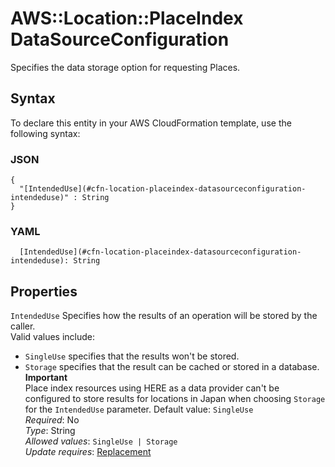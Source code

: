 # AWS::Location::PlaceIndex DataSourceConfiguration<a name="aws-properties-location-placeindex-datasourceconfiguration"></a>

Specifies the data storage option for requesting Places\.

## Syntax<a name="aws-properties-location-placeindex-datasourceconfiguration-syntax"></a>

To declare this entity in your AWS CloudFormation template, use the following syntax:

### JSON<a name="aws-properties-location-placeindex-datasourceconfiguration-syntax.json"></a>

```
{
  "[IntendedUse](#cfn-location-placeindex-datasourceconfiguration-intendeduse)" : String
}
```

### YAML<a name="aws-properties-location-placeindex-datasourceconfiguration-syntax.yaml"></a>

```
  [IntendedUse](#cfn-location-placeindex-datasourceconfiguration-intendeduse): String
```

## Properties<a name="aws-properties-location-placeindex-datasourceconfiguration-properties"></a>

`IntendedUse`  <a name="cfn-location-placeindex-datasourceconfiguration-intendeduse"></a>
Specifies how the results of an operation will be stored by the caller\.  
Valid values include:  
+ `SingleUse` specifies that the results won't be stored\.
+ `Storage` specifies that the result can be cached or stored in a database\.
**Important**  
Place index resources using HERE as a data provider can't be configured to store results for locations in Japan when choosing `Storage` for the `IntendedUse` parameter\.
Default value: `SingleUse`  
*Required*: No  
*Type*: String  
*Allowed values*: `SingleUse | Storage`  
*Update requires*: [Replacement](https://docs.aws.amazon.com/AWSCloudFormation/latest/UserGuide/using-cfn-updating-stacks-update-behaviors.html#update-replacement)
